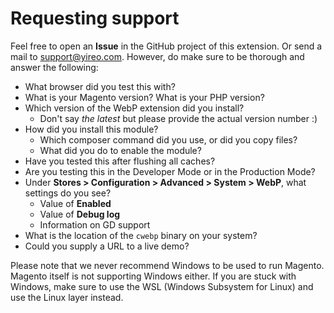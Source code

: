 # Requesting support
Feel free to open an **Issue** in the GitHub project of this extension. Or send a mail to support@yireo.com. However, do make sure to be thorough and answer the following:

- What browser did you test this with?
- What is your Magento version? What is your PHP version?
- Which version of the WebP extension did you install? 
    - Don't say *the latest* but please provide the actual version number :)
- How did you install this module? 
    - Which composer command did you use, or did you copy files? 
    - What did you do to enable the module?
- Have you tested this after flushing all caches?
- Are you testing this in the Developer Mode or in the Production Mode?
- Under **Stores > Configuration > Advanced > System > WebP**, what settings do you see?
    - Value of **Enabled** 
    - Value of **Debug log**
    - Information on GD support
- What is the location of the `cwebp` binary on your system?
- Could you supply a URL to a live demo?

Please note that we never recommend Windows to be used to run Magento.
Magento itself is not supporting Windows either. If you are stuck with
Windows, make sure to use the WSL (Windows Subsystem for Linux) and use
the Linux layer instead.
